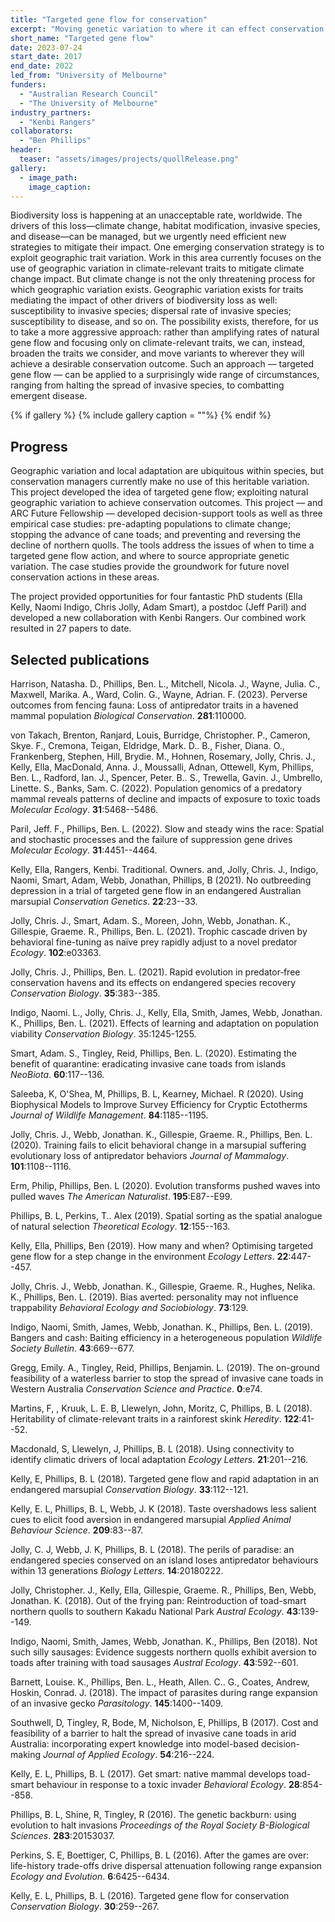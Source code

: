 ```yaml
---
title: "Targeted gene flow for conservation"
excerpt: "Moving genetic variation to where it can effect conservation outcomes."
short_name: "Targeted gene flow"
date: 2023-07-24
start_date: 2017
end_date: 2022
led_from: "University of Melbourne"
funders:
  - "Australian Research Council"
  - "The University of Melbourne"
industry_partners:
  - "Kenbi Rangers"
collaborators:
  - "Ben Phillips"
header:
  teaser: "assets/images/projects/quollRelease.png"
gallery:
  - image_path: 
    image_caption: 
---
```


Biodiversity loss is happening at an unacceptable rate, worldwide. The drivers of this loss—climate change, habitat modification, invasive species, and disease—can be managed, but we urgently need efficient new strategies to mitigate their impact. One emerging conservation strategy is to exploit geographic trait variation. Work in this area currently focuses on the use of geographic variation in climate-relevant traits to mitigate climate change impact. But climate change is not the only threatening process for which geographic variation exists. Geographic variation exists for traits mediating the impact of other drivers of biodiversity loss as well: susceptibility to invasive species; dispersal rate of invasive species; susceptibility to disease, and so on. The possibility exists, therefore, for us to take a more aggressive approach: rather than amplifying rates of natural gene flow and focusing only on climate-relevant traits, we can, instead, broaden the traits we consider, and move variants to wherever they will achieve a desirable conservation outcome. Such an approach &mdash; targeted gene flow &mdash; can be applied to a surprisingly wide range of circumstances, ranging from halting the spread of invasive species, to combatting emergent disease.


{% if gallery %}
{% include gallery caption = ""%}
{% endif %}

## Progress

Geographic variation and local adaptation are ubiquitous within species, but conservation managers currently make no use of this heritable variation. This project developed the idea of targeted gene flow; exploiting natural geographic variation to achieve conservation outcomes. This project &mdash; and ARC Future Fellowship &mdash; developed decision-support tools as well as three empirical case studies: pre-adapting populations to climate change; stopping the advance of cane toads; and preventing and reversing the decline of northern quolls. The tools address the issues of when to time a targeted gene flow action, and where to source appropriate genetic variation. The case studies provide the groundwork for future novel conservation actions in these areas.

The project provided opportunities for four fantastic PhD students (Ella Kelly, Naomi Indigo, Chris Jolly, Adam Smart), a postdoc (Jeff Paril) and developed a new collaboration with Kenbi Rangers.  Our combined work resulted in 27 papers to date.

## Selected publications 


Harrison, Natasha. D., Phillips, Ben. L., Mitchell, Nicola. J., Wayne, Julia. C., Maxwell, Marika. A., Ward, Colin. G., Wayne, Adrian. F. (2023).  Perverse outcomes from fencing fauna: Loss of antipredator traits in a havened mammal population  *Biological Conservation*. **281**:110000.

 
von Takach, Brenton, Ranjard, Louis, Burridge, Christopher. P., Cameron, Skye. F., Cremona, Teigan, Eldridge, Mark. D.. B., Fisher, Diana. O., Frankenberg, Stephen, Hill, Brydie. M., Hohnen, Rosemary, Jolly, Chris. J., Kelly, Ella, MacDonald, Anna. J., Moussalli, Adnan, Ottewell, Kym, Phillips, Ben. L., Radford, Ian. J., Spencer, Peter. B.. S., Trewella, Gavin. J., Umbrello, Linette. S., Banks, Sam. C. (2022).  Population genomics of a predatory mammal reveals patterns of decline and impacts of exposure to toxic toads  *Molecular Ecology*. **31**:5468--5486.

 
Paril, Jeff. F., Phillips, Ben. L. (2022).  Slow and steady wins the race: Spatial and stochastic processes and the failure of suppression gene drives  *Molecular Ecology*. **31**:4451--4464.

 
Kelly, Ella, Rangers, Kenbi. Traditional. Owners. and, Jolly, Chris. J., Indigo, Naomi, Smart, Adam, Webb, Jonathan, Phillips, B (2021).  No outbreeding depression in a trial of targeted gene flow in an endangered Australian marsupial  *Conservation Genetics*. **22**:23--33.

 
Jolly, Chris. J., Smart, Adam. S., Moreen, John, Webb, Jonathan. K., Gillespie, Graeme. R., Phillips, Ben. L. (2021).  Trophic cascade driven by behavioral fine-tuning as naïve prey rapidly adjust to a novel predator  *Ecology*. **102**:e03363.

 
Jolly, Chris. J., Phillips, Ben. L. (2021).  Rapid evolution in predator‐free conservation havens and its effects on endangered species recovery  *Conservation Biology*. **35**:383--385.

 
Indigo, Naomi. L., Jolly, Chris. J., Kelly, Ella, Smith, James, Webb, Jonathan. K., Phillips, Ben. L. (2021).  Effects of learning and adaptation on population viability  *Conservation Biology*. 35:1245-1255.

 
Smart, Adam. S., Tingley, Reid, Phillips, Ben. L. (2020).  Estimating the benefit of quarantine: eradicating invasive cane toads from islands  *NeoBiota*. **60**:117--136.

 
Saleeba, K, O'Shea, M, Phillips, B. L, Kearney, Michael. R (2020).  Using Biophysical Models to Improve Survey Efficiency for Cryptic Ectotherms  *Journal of Wildlife Management*. **84**:1185--1195.

 
Jolly, Chris. J., Webb, Jonathan. K., Gillespie, Graeme. R., Phillips, Ben. L. (2020).  Training fails to elicit behavioral change in a marsupial suffering evolutionary loss of antipredator behaviors  *Journal of Mammalogy*. **101**:1108--1116.

 
Erm, Philip, Phillips, Ben. L (2020).  Evolution transforms pushed waves into pulled waves  *The American Naturalist*. **195**:E87--E99.

 
Phillips, B. L, Perkins, T.. Alex (2019).  Spatial sorting as the spatial analogue of natural selection  *Theoretical Ecology*. **12**:155--163.

 
Kelly, Ella, Phillips, Ben (2019).  How many and when? Optimising targeted gene flow for a step change in the environment  *Ecology Letters*. **22**:447--457.

 
Jolly, Chris. J., Webb, Jonathan. K., Gillespie, Graeme. R., Hughes, Nelika. K., Phillips, Ben. L. (2019).  Bias averted: personality may not influence trappability  *Behavioral Ecology and Sociobiology*. **73**:129.

 
Indigo, Naomi, Smith, James, Webb, Jonathan. K., Phillips, Ben. L. (2019).  Bangers and cash: Baiting efficiency in a heterogeneous population  *Wildlife Society Bulletin*. **43**:669--677.

 
Gregg, Emily. A., Tingley, Reid, Phillips, Benjamin. L. (2019).  The on-ground feasibility of a waterless barrier to stop the spread of invasive cane toads in Western Australia  *Conservation Science and Practice*. **0**:e74.

 
Martins, F, , Kruuk, L. E. B, Llewelyn, John, Moritz, C, Phillips, B. L (2018).  Heritability of climate-relevant traits in a rainforest skink  *Heredity*. **122**:41--52.

 
Macdonald, S, Llewelyn, J, Phillips, B. L (2018).  Using connectivity to identify climatic drivers of local adaptation  *Ecology Letters*. **21**:201--216.

 
Kelly, E, Phillips, B. L (2018).  Targeted gene flow and rapid adaptation in an endangered marsupial  *Conservation Biology*. **33**:112--121.

 
Kelly, E. L, Phillips, B. L, Webb, J. K (2018).  Taste overshadows less salient cues to elicit food aversion in endangered marsupial  *Applied Animal Behaviour Science*. **209**:83--87.

 
Jolly, C. J, Webb, J. K, Phillips, B. L (2018).  The perils of paradise: an endangered species conserved on an island loses antipredator behaviours within 13 generations  *Biology Letters*. **14**:20180222.

 
Jolly, Christopher. J., Kelly, Ella, Gillespie, Graeme. R., Phillips, Ben, Webb, Jonathan. K. (2018).  Out of the frying pan: Reintroduction of toad-smart northern quolls to southern Kakadu National Park  *Austral Ecology*. **43**:139--149.

 
Indigo, Naomi, Smith, James, Webb, Jonathan. K., Phillips, Ben (2018).  Not such silly sausages: Evidence suggests northern quolls exhibit aversion to toads after training with toad sausages  *Austral Ecology*. **43**:592--601.

 
Barnett, Louise. K., Phillips, Ben. L., Heath, Allen. C.. G., Coates, Andrew, Hoskin, Conrad. J. (2018).  The impact of parasites during range expansion of an invasive gecko  *Parasitology*. **145**:1400--1409.

 
Southwell, D, Tingley, R, Bode, M, Nicholson, E, Phillips, B (2017).  Cost and feasibility of a barrier to halt the spread of invasive cane toads in arid Australia: incorporating expert knowledge into model-based decision-making  *Journal of Applied Ecology*. **54**:216--224.

 
Kelly, E. L, Phillips, B. L (2017).  Get smart: native mammal develops toad-smart behaviour in response to a toxic invader  *Behavioral Ecology*. **28**:854--858.

 
Phillips, B. L, Shine, R, Tingley, R (2016).  The genetic backburn: using evolution to halt invasions  *Proceedings of the Royal Society B-Biological Sciences*. **283**:20153037.

 
Perkins, S. E, Boettiger, C, Phillips, B. L (2016).  After the games are over: life-history trade-offs drive dispersal attenuation following range expansion  *Ecology and Evolution*. **6**:6425--6434.

 
Kelly, E. L, Phillips, B. L (2016).  Targeted gene flow for conservation  *Conservation Biology*. **30**:259--267.

 
